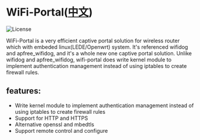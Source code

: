 # WiFi-Portal([中文](https://github.com/zhaojh329/wifi-portal/master/README_ZH.md))

![](https://img.shields.io/badge/license-GPL_2-green.svg "License")

WiFi-Portal is a very efficient captive portal solution for wireless
router which with embeded linux(LEDE/Openwrt) system. It's referenced wifidog
and apfree_wifidog, and it's a whole new one captive portal solution. Unlike
wifidog and apfree_wifidog, wifi-portal does write kernel module to implement
authentication management instead of using iptables to create firewall rules.

## features:
* Write kernel module to implement authentication management instead of using iptables to create firewall rules
* Support for HTTP and HTTPS
* Alternative openssl and mbedtls
* Support remote control and configure
